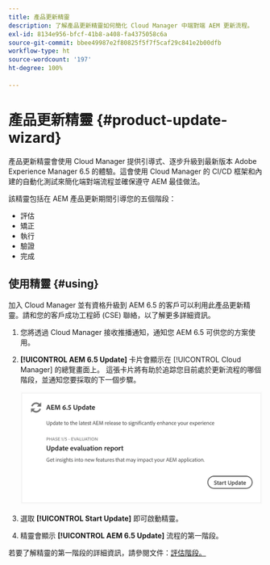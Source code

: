 ```yaml
---
title: 產品更新精靈
description: 了解產品更新精靈如何簡化 Cloud Manager 中端對端 AEM 更新流程。
exl-id: 8134e956-bfcf-41b8-a408-fa4375058c6a
source-git-commit: bbee49987e2f80825f5f7f5caf29c841e2b00dfb
workflow-type: ht
source-wordcount: '197'
ht-degree: 100%

---
```



# 產品更新精靈 {#product-update-wizard}

產品更新精靈會使用 Cloud Manager 提供引導式、逐步升級到最新版本 Adobe Experience Manager 6.5 的體驗。這會使用 Cloud Manager 的 CI/CD 框架和內建的自動化測試來簡化端對端流程並確保遵守 AEM 最佳做法。

該精靈包括在 AEM 產品更新期間引導您的五個階段：

* 評估
* 矯正
* 執行
* 驗證 
* 完成

## 使用精靈 {#using}

加入 Cloud Manager 並有資格升級到 AEM 6.5 的客戶可以利用此產品更新精靈。請和您的客戶成功工程師 (CSE) 聯絡，以了解更多詳細資訊。

1. 您將透過 Cloud Manager 接收推播通知，通知您 AEM 6.5 可供您的方案使用。

1. **[!UICONTROL AEM 6.5 Update]** 卡片會顯示在 [!UICONTROL Cloud Manager] 的總覽畫面上。 這張卡片將有助於追踪您目前處於更新流程的哪個階段，並通知您要採取的下一個步驟。

   ![更新精靈卡](/help/assets/Start-Update.png)

1. 選取 **[!UICONTROL Start Update]** 即可啟動精靈。

1. 精靈會顯示 **[!UICONTROL AEM 6.5 Update]** 流程的第一階段。

若要了解精靈的第一階段的詳細資訊，請參閱文件：[評估階段。](/help/product-update-wizard/evaluation.md)
